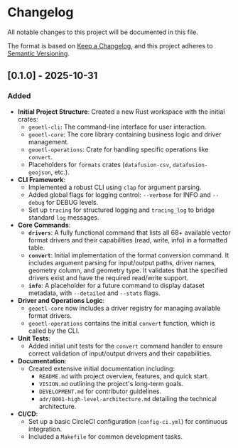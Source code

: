 # Changelog

All notable changes to this project will be documented in this file.

The format is based on [Keep a Changelog](https://keepachangelog.com/en/1.1.0/),
and this project adheres to [Semantic Versioning](https://semver.org/spec/v2.0.0.html).

## [0.1.0] - 2025-10-31

### Added

- **Initial Project Structure**: Created a new Rust workspace with the initial crates:
  - `geoetl-cli`: The command-line interface for user interaction.
  - `geoetl-core`: The core library containing business logic and driver management.
  - `geoetl-operations`: Crate for handling specific operations like `convert`.
  - Placeholders for `formats` crates (`datafusion-csv`, `datafusion-geojson`, etc.).
- **CLI Framework**:
  - Implemented a robust CLI using `clap` for argument parsing.
  - Added global flags for logging control: `--verbose` for INFO and `--debug` for DEBUG levels.
  - Set up `tracing` for structured logging and `tracing_log` to bridge standard `log` messages.
- **Core Commands**:
  - **`drivers`**: A fully functional command that lists all 68+ available vector format drivers and their capabilities (read, write, info) in a formatted table.
  - **`convert`**: Initial implementation of the format conversion command. It includes argument parsing for input/output paths, driver names, geometry column, and geometry type. It validates that the specified drivers exist and have the required read/write support.
  - **`info`**: A placeholder for a future command to display dataset metadata, with `--detailed` and `--stats` flags.
- **Driver and Operations Logic**:
  - `geoetl-core` now includes a driver registry for managing available format drivers.
  - `geoetl-operations` contains the initial `convert` function, which is called by the CLI.
- **Unit Tests**:
  - Added initial unit tests for the `convert` command handler to ensure correct validation of input/output drivers and their capabilities.
- **Documentation**:
  - Created extensive initial documentation including:
    - `README.md` with project overview, features, and quick start.
    - `VISION.md` outlining the project's long-term goals.
    - `DEVELOPMENT.md` for contributor guidelines.
    - `adr/0001-high-level-architecture.md` detailing the technical architecture.
- **CI/CD**:
  - Set up a basic CircleCI configuration (`config-ci.yml`) for continuous integration.
  - Included a `Makefile` for common development tasks.
